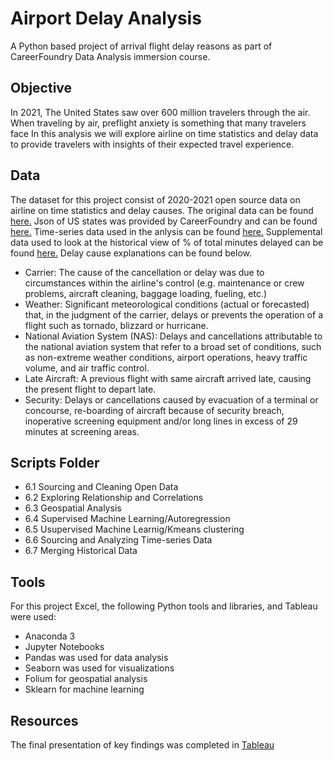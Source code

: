 # **Airport Delay Analysis**
A Python based project of arrival flight delay reasons as part of CareerFoundry Data Analysis immersion course.
## **Objective**
In 2021, The United States saw over 600 million travelers through the air. When traveling by air, preflight anxiety is something that many travelers face In this analysis we will explore airline on time statistics and delay data to provide travelers with insights of their expected travel experience. 
## **Data**
The dataset for this project consist of 2020-2021 open source data on airline on time statistics and delay causes. The original data can be found [here.](https://www.transtats.bts.gov/OT_Delay/OT_DelayCause1.asp?20=E) Json of US states was provided by CareerFoundry and can be found [here.](https://coach-courses-us.s3.amazonaws.com/public/courses/data-immersion/A6/6.3/us-states.json) Time-series data used in the anlysis can be found [here.](https://data.nasdaq.com/data/EIA/STEO_ACTKFUS_M-airline-ticket-price-index-monthly) Supplemental data used to look at the historical view of % of total minutes delayed can be found [here.](https://www.bts.gov/content/delay-cause-year-percent-total-delay-minutes) Delay cause explanations can be found below. 
- Carrier: The cause of the cancellation or delay was due to circumstances within the airline's control (e.g. maintenance or crew problems, aircraft cleaning, baggage loading, fueling, etc.)
- Weather: Significant meteorological conditions (actual or forecasted) that, in the judgment of the carrier, delays or prevents the operation of a flight such as tornado, blizzard or hurricane.
- National Aviation System (NAS): Delays and cancellations attributable to the national aviation system that refer to a broad set of conditions, such as non-extreme weather conditions, airport operations, heavy traffic volume, and air traffic control.
- Late Aircraft: A previous flight with same aircraft arrived late, causing the present flight to depart late.
- Security: Delays or cancellations caused by evacuation of a terminal or concourse, re-boarding of aircraft because of security breach, inoperative screening equipment and/or long lines in excess of 29 minutes at screening areas.
## **Scripts Folder**
- 6.1 Sourcing and Cleaning Open Data
- 6.2 Exploring Relationship and Correlations
- 6.3 Geospatial Analysis
- 6.4 Supervised Machine Learning/Autoregression
- 6.5 Usupervised Machine Learnig/Kmeans clustering
- 6.6 Sourcing and Analyzing Time-series Data
- 6.7 Merging Historical Data
## **Tools**
For this project Excel, the following Python tools and libraries, and Tableau were used:
- Anaconda 3
- Jupyter Notebooks
- Pandas was used for data analysis
- Seaborn was used for visualizations
- Folium for geospatial analysis
- Sklearn for machine learning
## **Resources**
The final presentation of key findings was completed in [Tableau](https://public.tableau.com/app/profile/shey.legras/viz/AirlineDelayAnalysis_16637842402390/AirlineDelayAnalysis)
